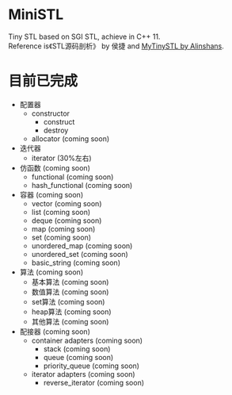 # MiniSTL  
Tiny STL based on SGI STL, achieve in C++ 11.  
Reference is《STL源码剖析》 by 侯捷 and [MyTinySTL by Alinshans](https://github.com/Alinshans/MyTinySTL).    

# 目前已完成  
+ 配置器  
  + constructor  
    + construct  
    + destroy  
  + allocator (coming soon)  
+ 迭代器  
  + iterator (30%左右)  
+ 仿函数 (coming soon)  
  + functional (coming soon)  
  + hash_functional (coming soon)  
+ 容器 (coming soon)  
  + vector (coming soon)  
  + list (coming soon)  
  + deque (coming soon)  
  + map (coming soon)  
  + set (coming soon)  
  + unordered_map (coming soon)  
  + unordered_set (coming soon)  
  + basic_string (coming soon)  
+ 算法 (coming soon)  
  + 基本算法 (coming soon)  
  + 数值算法 (coming soon)  
  + set算法 (coming soon)  
  + heap算法 (coming soon)  
  + 其他算法 (coming soon)  
+ 配接器 (coming soon)  
  + container adapters (coming soon)  
    + stack (coming soon)  
    + queue (coming soon)  
    + priority_queue (coming soon)  
  + iterator adapters (coming soon)  
    + reverse_iterator (coming soon)   
